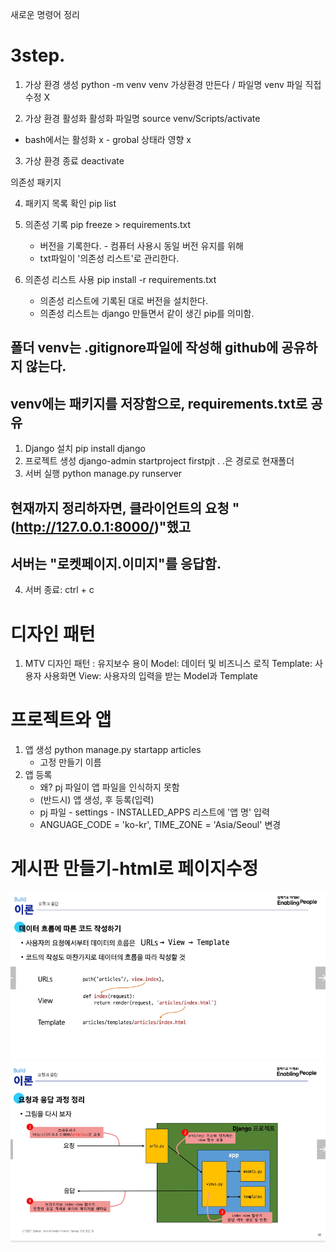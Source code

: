 새로운 명령어 정리

# 3step.

1. 가상 환경 생성
   python -m venv venv
   가상환경 만든다 / 파일명
   venv 파일 직접 수정 X

2. 가상 환경 활성화
   활성화 파일명
   source venv/Scripts/activate

- bash에서는 활성화 x - grobal 상태라 영향 x

3. 가상 환경 종료
   deactivate

의존성 패키지

4. 패키지 목록 확인
   pip list

5. 의존성 기록
   pip freeze > requirements.txt

   - 버전을 기록한다. - 컴퓨터 사용시 동일 버전 유지를 위해
   - txt파일이 '의존성 리스트'로 관리한다.

6. 의존성 리스트 사용
   pip install -r requirements.txt
   - 의존성 리스트에 기록된 대로 버전을 설치한다.
   - 의존성 리스트는 django 만들면서 같이 생긴 pip를 의미함.

## 폴더 venv는 .gitignore파일에 작성해 github에 공유하지 않는다.

## venv에는 패키지를 저장함으로, requirements.txt로 공유

1. Django 설치
   pip install django
2. 프로젝트 생성
   django-admin startproject firstpjt .
   .은 경로로 현재폴더
3. 서버 실행
   python manage.py runserver

## 현재까지 정리하자면, 클라이언트의 요청 "(http://127.0.0.1:8000/)"했고

## 서버는 "로켓페이지.이미지"를 응답함.

4. 서버 종료: ctrl + c

# 디자인 패턴

1. MTV 디자인 패턴 : 유지보수 용이
   Model: 데이터 및 비즈니스 로직
   Template: 사용자 사용화면
   View: 사용자의 입력을 받는 Model과 Template

# 프로젝트와 앱

1. 앱 생성
   python manage.py startapp articles
   - 고정 만들기 이름
2. 앱 등록
   - 왜? pj 파일이 앱 파일을 인식하지 못함
   - (반드시) 앱 생성, 후 등록(입력)
   - pj 파일 - settings - INSTALLED_APPS 리스트에 '앱 명' 입력
   - ANGUAGE_CODE = 'ko-kr', TIME_ZONE = 'Asia/Seoul' 변경

# 게시판 만들기-html로 페이지수정

![흐름](./0918.1.png)
![흐름2](./0918.2.png)
